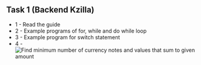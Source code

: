 ## Task 1 (Backend Kzilla)
- 1 - Read the guide
- 2 - Example programs of for, while and do while loop
- 3 - Example program for switch statement
- 4 - ![Find minimum number of currency notes and values that sum to given amount](https://www.geeksforgeeks.org/find-number-currency-notes-sum-upto-given-amount/)
